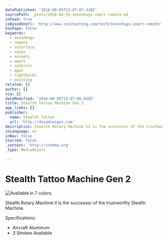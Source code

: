 ```yaml
---
datePublished: '2016-08-05T13:07:07.428Z'
sourcePath: _posts/2016-04-15-sevenhugs-smart-remote.md
inFeed: true
isBasedOnUrl: 'http://www.coolhunting.com/tech/sevenhugs-smart-remote'
hasPage: false
keywords:
  - sevenhugs
  - remote
  - interface
  - sonos
  - sockets
  - smart
  - controls
  - apps
  - lightbulbs
  - pointing
related: []
author: []
via: {}
dateModified: '2016-08-05T13:07:06.030Z'
title: Stealth Tattoo Machine Gen 2
app_links: []
publisher:
  name: Stealth Tattoo
  url: 'http://doxamsaigon.com'
description: Stealth Rotary Machine II is the successor of the trustworthy Stealth Machine.
inLanguage: en
inNav: false
starred: false
_context: 'http://schema.org'
_type: MediaObject

---
```

# Stealth Tattoo Machine Gen 2
![Available in 7 colors.](https://the-grid-user-content.s3-us-west-2.amazonaws.com/6e8ae807-0ed2-4ec6-87dc-c4c93e3ad039.jpg)

Stealth Rotary Machine II is the successor of the trustworthy Stealth Machine.

Specifications:

* Aircraft Aluminum
* 3 Strokes Available